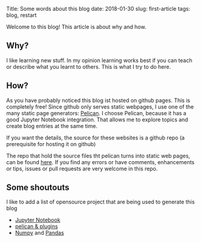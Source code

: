 Title: Some words about this blog
date: 2018-01-30
slug: first-article
tags: blog, restart


Welcome to this blog! This article is about why and how.


## Why?

I like learning new stuff. In my opinion learning works best if you can teach or describe what you learnt to others.
This is what I try to do here.


## How?

As you have probably noticed this blog ist hosted on github pages. This is completely free!
Since github only serves static webpages, I use one of the many static page generators:
[Pelican](https://blog.getpelican.com/]). I choose Pelican, because it has a good Jupyter Notebook
integration. That allows me to explore topics and create blog entries at the same time.

If you want the details, the source for these websites is a github repo (a prerequisite for hosting it on github)

The repo that hold the source files tht pelican turns into static web pages, can be found [here](https://www.github.com/berend/berend.github.io-source).
If you find any errors or have comments, enhancements or tips, issues or pull requests are very welcome in this repo.



## Some shoutouts

I like to add a list of opensource project that are being used to generate this blog

* [Jupyter Notebook](https://jupyter.org/)
* [pelican & plugins](https://blog.getpelican.com/)
* [Numpy](http://www.numpy.org/) and [Pandas](https://pandas.pydata.org/)